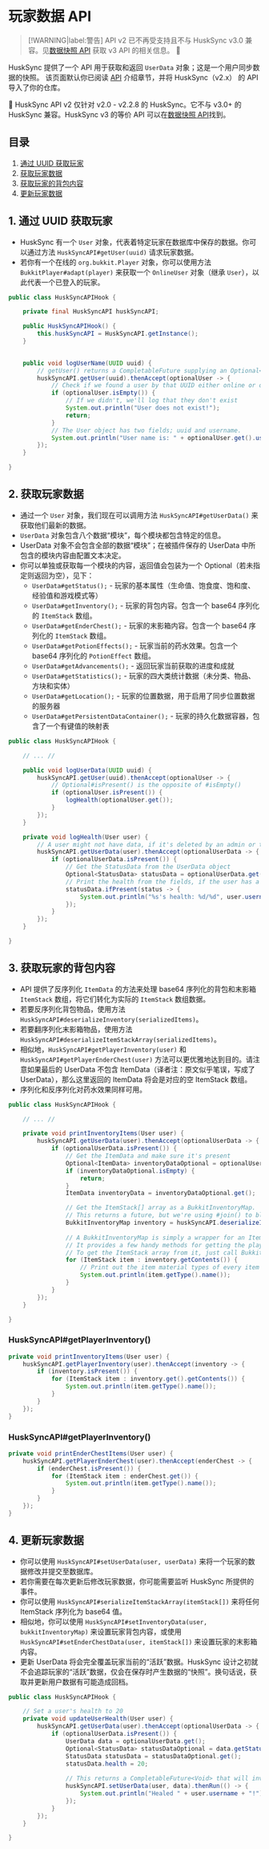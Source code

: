 # 玩家数据 API

> [!WARNING|label:警告]
> API v2 已不再受支持且不与 HuskSync v3.0 兼容。见[数据快照 API](documentation.api.data-snapshot-api.md) 获取 v3 API 的相关信息。 🚨

HuskSync 提供了一个 API 用于获取和返回 `UserData` 对象；这是一个用户同步数据的快照。
该页面默认你已阅读 [API](documentation.api.md) 介绍章节，并将 HuskSync（v2.x） 的 API 导入了你的仓库。

🚨 HuskSync API v2 仅针对 v2.0 - v2.2.8 的 HuskSync。它不与 v3.0+ 的 HuskSync 兼容。HuskSync v3 的等价 API 可以在[数据快照 API](documentation.api.data-snapshot-api.md)找到。

## 目录

1. [通过 UUID 获取玩家](#1-通过-uuid-获取玩家)
2. [获取玩家数据](#2-获取玩家数据)
3. [获取玩家的背包内容](#3-获取玩家的背包内容)
4. [更新玩家数据](#4-更新玩家数据)

## 1. 通过 UUID 获取玩家

* HuskSync 有一个 `User` 对象，代表着特定玩家在数据库中保存的数据。你可以通过方法 `HuskSyncAPI#getUser(uuid)` 请求玩家数据。
* 若你有一个在线的 `org.bukkit.Player` 对象，你可以使用方法 `BukkitPlayer#adapt(player)` 来获取一个 `OnlineUser` 对象（继承 `User`），以此代表一个已登入的玩家。
```Java
public class HuskSyncAPIHook {

    private final HuskSyncAPI huskSyncAPI;

    public HuskSyncAPIHook() {
        this.huskSyncAPI = HuskSyncAPI.getInstance();
    }
    

    public void logUserName(UUID uuid) {
        // getUser() returns a CompletableFuture supplying an Optional<User>
        huskSyncAPI.getUser(uuid).thenAccept(optionalUser -> {
            // Check if we found a user by that UUID either online or on the database
            if (optionalUser.isEmpty()) {
                // If we didn't, we'll log that they don't exist
                System.out.println("User does not exist!");
                return;
            }
            // The User object has two fields; uuid and username.
            System.out.println("User name is: " + optionalUser.get().username);
        });
    }

}
```

## 2. 获取玩家数据

* 通过一个 `User` 对象，我们现在可以调用方法 `HuskSyncAPI#getUserData()` 来获取他们最新的数据。
* `UserData` 对象包含八个数据“模块”，每个模块都包含特定的信息。
* UserData 对象不会包含全部的数据“模块”；在被插件保存的 UserData 中所包含的模块内容由配置文本决定。
* 你可以单独或获取每一个模块的内容，返回值会包装为一个 Optional（若未指定则返回为空），见下：
    * `UserData#getStatus();` - 玩家的基本属性（生命值、饱食度、饱和度、经验值和游戏模式等）
    * `UserData#getInventory();` - 玩家的背包内容。包含一个 base64 序列化的 `ItemStack` 数组。
    * `UserData#getEnderChest();` - 玩家的末影箱内容。包含一个 base64 序列化的 `ItemStack` 数组。
    * `UserData#getPotionEffects();` - 玩家当前的药水效果。包含一个 base64 序列化的 `PotionEffect` 数组。
    * `UserData#getAdvancements();` - 返回玩家当前获取的进度和成就
    * `UserData#getStatistics();` - 玩家的四大类统计数据（未分类、物品、方块和实体）
    * `UserData#getLocation();` - 玩家的位置数据，用于启用了同步位置数据的服务器
    * `UserData#getPersistentDataContainer();` - 玩家的持久化数据容器，包含了一个有键值的映射表

```Java
public class HuskSyncAPIHook {

    // ... //

    public void logUserData(UUID uuid) {
        huskSyncAPI.getUser(uuid).thenAccept(optionalUser -> {
            // Optional#isPresent() is the opposite of #isEmpty()
            if (optionalUser.isPresent()) {
                logHealth(optionalUser.get());
            }
        });
    }

    private void logHealth(User user) {
        // A user might not have data, if it's deleted by an admin or they're brand new
        huskSyncAPI.getUserData(user).thenAccept(optionalUserData -> {
            if (optionalUserData.isPresent()) {
                // Get the StatusData from the UserData object
                Optional<StatusData> statusData = optionalUserData.get().getStatus();
                // Print the health from the fields, if the user has a status object
                statusData.ifPresent(status -> {
                    System.out.println("%s's health: %d/%d", user.username, status.health, status.maxHealth);
                });
            }
        });
    }

}
```

## 3. 获取玩家的背包内容

* API 提供了反序列化 `ItemData` 的方法来处理 base64 序列化的背包和末影箱 `ItemStack` 数组，将它们转化为实际的 `ItemStack` 数组数据。
* 若要反序列化背包物品，使用方法 `HuskSyncAPI#deserializeInventory(serializedItems)`。
* 若要翻序列化末影箱物品，使用方法 `HuskSyncAPI#deserializeItemStackArray(serializedItems)`。
* 相似地，`HuskSyncAPI#getPlayerInventory(user)` 和 `HuskSyncAPI#getPlayerEnderChest(user)` 方法可以更优雅地达到目的。请注意如果最后的 UserData 不包含 ItemData（译者注：原文似乎笔误，写成了 UserData），那么这里返回的 ItemData 将会是对应的空 ItemStack 数组。
* 序列化和反序列化对药水效果同样可用。

```Java
public class HuskSyncAPIHook {

    // ... //

    private void printInventoryItems(User user) {
        huskSyncAPI.getUserData(user).thenAccept(optionalUserData -> {
            if (optionalUserData.isPresent()) {
                // Get the ItemData and make sure it's present
                Optional<ItemData> inventoryDataOptional = optionalUserData.get().getInventory();
                if (inventoryDataOptional.isEmpty) {
                    return;
                }
                ItemData inventoryData = inventoryDataOptional.get();

                // Get the ItemStack[] array as a BukkitInventoryMap.
                // This returns a future, but we're using #join() to block the thread until it's done
                BukkitInventoryMap inventory = huskSyncAPI.deserializeInventory(inventoryData.serializedItems).join();
                
                // A BukkitInventoryMap is simply a wrapper for an ItemStack array.
                // It provides a few handy methods for getting the player's armor, their offhand item, etc.
                // To get the ItemStack array from it, just call BukkitInventoryMap#getContents();
                for (ItemStack item : inventory.getContents()) {
                    // Print out the item material types of every item in the player's inventory
                    System.out.println(item.getType().name());
                }
            }
        });
    }

}

```
### HuskSyncAPI#getPlayerInventory()

```Java
private void printInventoryItems(User user) {
    huskSyncAPI.getPlayerInventory(user).thenAccept(inventory -> {
        if (inventory.isPresent()) {
            for (ItemStack item : inventory.get().getContents()) {
                System.out.println(item.getType().name());
            }
        }
    });
}
```

### HuskSyncAPI#getPlayerInventory()

```Java
private void printEnderChestItems(User user) {
    huskSyncAPI.getPlayerEnderChest(user).thenAccept(enderChest -> {
        if (enderChest.isPresent()) {
            for (ItemStack item : enderChest.get()) {
                System.out.println(item.getType().name());
            }
        }
    });
}
```
## 4. 更新玩家数据

* 你可以使用 `HuskSyncAPI#setUserData(user, userData)` 来将一个玩家的数据修改并提交至数据库。
* 若你需要在每次更新后修改玩家数据，你可能需要监听 HuskSync 所提供的事件。
* 你可以使用 `HuskSyncAPI#serializeItemStackArray(itemStack[])` 来将任何 ItemStack 序列化为 base64 值。
* 相似地，你可以使用 `HuskSyncAPI#setInventoryData(user, bukkitInventoryMap)` 来设置玩家背包内容，或使用 `HuskSyncAPI#setEnderChestData(user, itemStack[])` 来设置玩家的末影箱内容。
* 更新 UserData 将会完全覆盖玩家当前的“活跃”数据。HuskSync 设计之初就不会追踪玩家的“活跃”数据，仅会在保存时产生数据的“快照”。换句话说，获取并更新用户数据有可能造成回档。

```Java
public class HuskSyncAPIHook {

    // Set a user's health to 20
    private void updateUserHealth(User user) {
        huskSyncAPI.getUserData(user).thenAccept(optionalUserData -> {
            if (optionalUserData.isPresent()) {
                UserData data = optionalUserData.get();
                Optional<StatusData> statusDataOptional = data.getStatus();
                StatusData statusData = statusDataOptional.get();            
                statusData.health = 20;
    
                // This returns a CompletableFuture<Void> that will invoke #thenRun() when it has completed
                huskSyncAPI.setUserData(user, data).thenRun(() -> {
                    System.out.println("Healed " + user.username + "!");
                });
            }
        });
    }

}
```